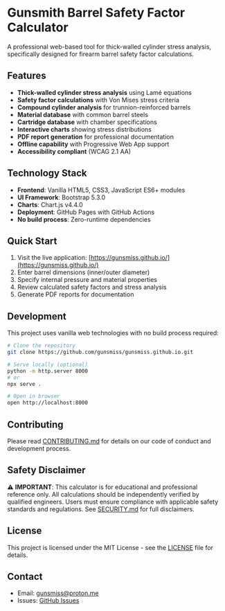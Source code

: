 # Gunsmith Barrel Safety Factor Calculator

A professional web-based tool for thick-walled cylinder stress analysis, specifically designed for firearm barrel safety factor calculations.

## Features

- **Thick-walled cylinder stress analysis** using Lamé equations
- **Safety factor calculations** with Von Mises stress criteria
- **Compound cylinder analysis** for trunnion-reinforced barrels
- **Material database** with common barrel steels
- **Cartridge database** with chamber specifications
- **Interactive charts** showing stress distributions
- **PDF report generation** for professional documentation
- **Offline capability** with Progressive Web App support
- **Accessibility compliant** (WCAG 2.1 AA)

## Technology Stack

- **Frontend**: Vanilla HTML5, CSS3, JavaScript ES6+ modules
- **UI Framework**: Bootstrap 5.3.0
- **Charts**: Chart.js v4.4.0
- **Deployment**: GitHub Pages with GitHub Actions
- **No build process**: Zero-runtime dependencies

## Quick Start

1. Visit the live application: [https://gunsmiss.github.io/](https://gunsmiss.github.io/)
2. Enter barrel dimensions (inner/outer diameter)
3. Specify internal pressure and material properties
4. Review calculated safety factors and stress analysis
5. Generate PDF reports for documentation

## Development

This project uses vanilla web technologies with no build process required:

```bash
# Clone the repository
git clone https://github.com/gunsmiss/gunsmiss.github.io.git

# Serve locally (optional)
python -m http.server 8000
# or
npx serve .

# Open in browser
open http://localhost:8000
```

## Contributing

Please read [CONTRIBUTING.md](CONTRIBUTING.md) for details on our code of conduct and development process.

## Safety Disclaimer

⚠️ **IMPORTANT**: This calculator is for educational and professional reference only. All calculations should be independently verified by qualified engineers. Users must ensure compliance with applicable safety standards and regulations. See [SECURITY.md](SECURITY.md) for full disclaimers.

## License

This project is licensed under the MIT License - see the [LICENSE](LICENSE) file for details.

## Contact

- Email: gunsmiss@proton.me
- Issues: [GitHub Issues](https://github.com/gunsmiss/gunsmiss.github.io/issues)
